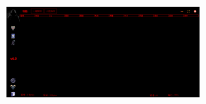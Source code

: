 ![Screenshot](https://raw.githubusercontent.com/Cryakl/Ultimate-RAT-Collection/refs/heads/main/CypherRat/Mods/UnlockRat%20V6/Screenshot.png)
